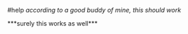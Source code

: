 #help
*according to a good buddy of mine, this should work*
<div markdown=1>
***surely this works as well***
</div>


